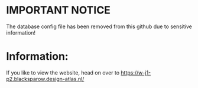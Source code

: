 # IMPORTANT NOTICE
The database config file has been removed from this github due to sensitive information!

# Information:
If you like to view the website, head on over to https://w-j1-p2.blacksparow.design-atlas.nl/
